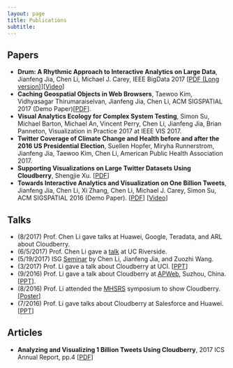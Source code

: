 ```yaml
---
layout: page
title: Publications
subtitle:
---
```


## Papers
* **Drum: A Rhythmic Approach to Interactive Analytics on Large Data**, Jianfeng Jia, Chen Li, Michael J. Carey, IEEE BigData 2017
[[PDF (Long version)](../img/query-slicing-long.pdf)][[Video](https://youtu.be/gztxneqSIDE)]
* **Caching Geospatial Objects in Web Browsers**, Taewoo Kim, Vidhyasagar Thirumaraiselvan, Jianfeng Jia, Chen Li, ACM SIGSPATIAL 2017 (Demo Paper)[[PDF](../img/Caching_Geospatial_Objects_In_Web_Browsers.pdf)].
* **Visual Analytics Ecology for Complex System Testing**,
Simon Su, Michael Barton, Michael An, Vincent Perry, Chen Li, Jianfeng Jia, Brian Panneton, Visualization in Practice 2017 at IEEE VIS 2017.
* **Twitter Coverage of Climate Change and Health before and after the 2016 US Presidential Election**, Suellen Hopfer, Miryha Runnerstrom, Jianfeng Jia, Taewoo Kim, Chen Li, American Public Health Association 2017.
* **Supporting Visualizations on Large Twitter Datasets Using Cloudberry**,
Shengjie Xu.
[[PDF](../img/Supporting-Visualizations-on-Large-Twitter-Datasets-Using-Cloudberry.pdf)]
* **Towards Interactive Analytics and Visualization on One Billion Tweets**,
Jianfeng Jia, Chen Li, Xi Zhang, Chen Li, Michael J. Carey, Simon Su, ACM SIGSPATIAL 2016 (Demo Paper).
[[PDF](https://chenli.ics.uci.edu//wp-content/uploads/chenli/2016/11/Cloudberry-ACM-GIS2016.pdf)]
[[Video](https://www.youtube.com/watch?v=XwlRm0jcsU4)]

## Talks
* (8/2017) Prof. Chen Li gave talks at Huawei, Google, Teradata, and ARL about Cloudberry.
* (6/5/2017) Prof. Chen Li gave a [talk](https://docs.google.com/presentation/d/1PSfPgPIv5uXKCCMRokmwkOX_HTK59X_2yQ8eR-Vmk9s/edit?usp=sharing) at UC Riverside.
* (5/19/2017) ISG [Seminar](https://docs.google.com/presentation/d/1MhUG--KTY77d_JuZ7bpEiHdjLGoPixEGhNELz0xhYIE/edit?usp=sharing) by Chen Li, Jianfeng Jia, and Zuozhi Wang.
* (3/2017) Prof. Li gave a talk about Cloudberry at UCI. [[PPT](../img/Cloudberry20170324.pptx)]
* (9/2016) Prof. Li gave a talk about Cloudberry at [APWeb](http://ada.suda.edu.cn/apweb2016), Suzhou, China. [[PPT](https://chenli.ics.uci.edu//wp-content/uploads/chenli/2016/09/cloudberry-apweb-201609.pptx)].
* (8/2016) Prof. Li attended the [MHSRS](https://mhsrs.amedd.army.mil/SitePages/Home.aspx) symposium to show Cloudberry. [[Poster](https://chenli.ics.uci.edu//wp-content/uploads/chenli/2016/08/2016-Army-MHSRS-Workshop-Poster.pdf)]
* (7/2016) Prof. Li gave talks about Cloudberry at Salesforce and Huawei.[[PPT](https://chenli.ics.uci.edu//wp-content/uploads/chenli/2016/08/asterixdb-cloudberry-chenli-201607.pptx)]


## Articles
* **Analyzing and Visualizing 1 Billion Tweets Using Cloudberry**, 2017 ICS Annual Report, pp.4 [[PDF](http://www.ics.uci.edu/about/annualreport/2017/UCI_2017_Year_In_Review_Final-Web.pdf)]